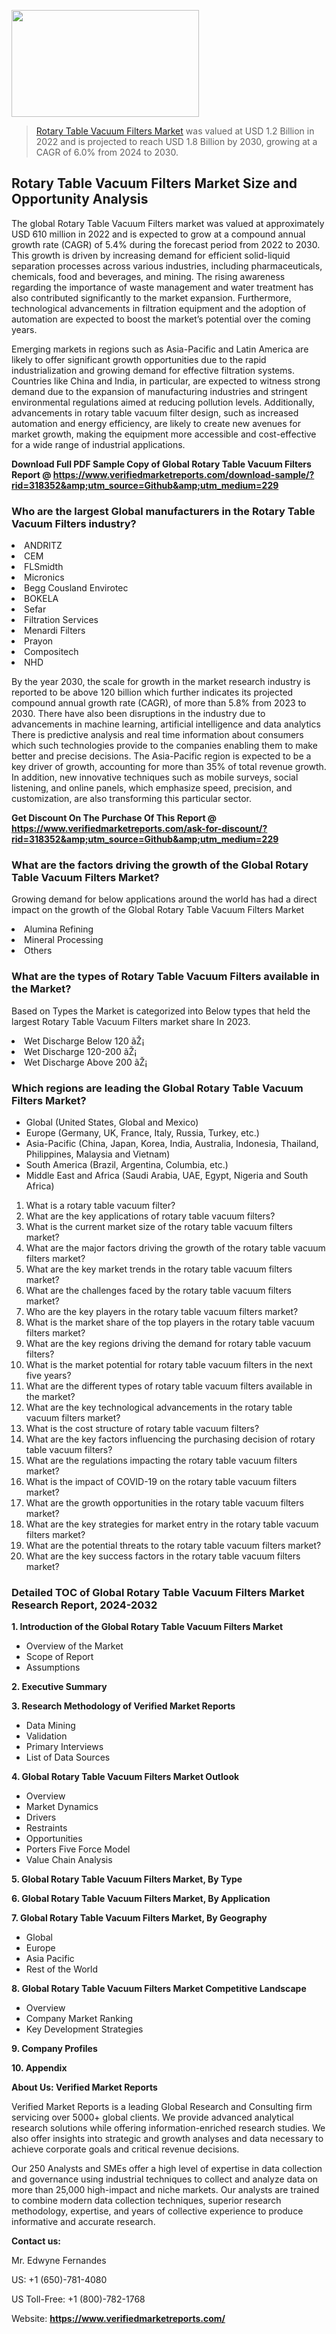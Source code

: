<img src="https://ffe5etoiles.com/wp-content/uploads/2024/12/MST1-300x171.png" alt="" width="300" height="171" class="alignnone size-medium wp-image-20088" /><blockquote><p><p><a href="https://www.verifiedmarketreports.com/download-sample/?rid=318352&utm_source=Github&utm_medium=229" target="_blank">Rotary Table Vacuum Filters Market</a> was valued at USD 1.2 Billion in 2022 and is projected to reach USD 1.8 Billion by 2030, growing at a CAGR of 6.0% from 2024 to 2030.</p></blockquote><p><h2>Rotary Table Vacuum Filters Market Size and Opportunity Analysis</h2><p>The global Rotary Table Vacuum Filters market was valued at approximately USD 610 million in 2022 and is expected to grow at a compound annual growth rate (CAGR) of 5.4% during the forecast period from 2022 to 2030. This growth is driven by increasing demand for efficient solid-liquid separation processes across various industries, including pharmaceuticals, chemicals, food and beverages, and mining. The rising awareness regarding the importance of waste management and water treatment has also contributed significantly to the market expansion. Furthermore, technological advancements in filtration equipment and the adoption of automation are expected to boost the market’s potential over the coming years.</p><p>Emerging markets in regions such as Asia-Pacific and Latin America are likely to offer significant growth opportunities due to the rapid industrialization and growing demand for effective filtration systems. Countries like China and India, in particular, are expected to witness strong demand due to the expansion of manufacturing industries and stringent environmental regulations aimed at reducing pollution levels. Additionally, advancements in rotary table vacuum filter design, such as increased automation and energy efficiency, are likely to create new avenues for market growth, making the equipment more accessible and cost-effective for a wide range of industrial applications.</p></p><p class=""><strong>Download Full PDF Sample Copy of Global Rotary Table Vacuum Filters Report @ <a href="https://www.verifiedmarketreports.com/download-sample/?rid=318352&amp;utm_source=Github&amp;utm_medium=229" target="_blank">https://www.verifiedmarketreports.com/download-sample/?rid=318352&amp;utm_source=Github&amp;utm_medium=229</a></strong></p><h3 id="" class="">Who are the largest Global manufacturers in the Rotary Table Vacuum Filters industry?</h3><p><li>ANDRITZ</li><li> CEM</li><li> FLSmidth</li><li> Micronics</li><li> Begg Cousland Envirotec</li><li> BOKELA</li><li> Sefar</li><li> Filtration Services</li><li> Menardi Filters</li><li> Prayon</li><li> Compositech</li><li> NHD</li></p><div class=""><div class="" dir="" data-message-author-role="" data-message-id="" data-message-model-slug=""><div class=""><div class=""><div class=""><div class="" dir="" data-message-author-role="" data-message-id="" data-message-model-slug=""><div class=""><div class=""><p>By the year 2030, the scale for growth in the market research industry is reported to be above 120 billion which further indicates its projected compound annual growth rate (CAGR), of more than 5.8% from 2023 to 2030. There have also been disruptions in the industry due to advancements in machine learning, artificial intelligence and data analytics There is predictive analysis and real time information about consumers which such technologies provide to the companies enabling them to make better and precise decisions. The Asia-Pacific region is expected to be a key driver of growth, accounting for more than 35% of total revenue growth. In addition, new innovative techniques such as mobile surveys, social listening, and online panels, which emphasize speed, precision, and customization, are also transforming this particular sector.</p><p><strong>Get Discount On The Purchase Of This Report @&nbsp; <a href="https://www.verifiedmarketreports.com/ask-for-discount/?rid=318352&amp;utm_source=Github&amp;utm_medium=229" target="_blank">https://www.verifiedmarketreports.com/ask-for-discount/?rid=318352&amp;utm_source=Github&amp;utm_medium=229</a></strong></p></div></div></div></div></div></div></div></div><h3 id="" class="">What are the factors driving the growth of the Global Rotary Table Vacuum Filters Market?</h3><p id="" class="">Growing demand for below applications around the world has had a direct impact on the growth of the Global Rotary Table Vacuum Filters Market</p><p id="" class=""><li>Alumina Refining</li><li> Mineral Processing</li><li> Others</li></p><h3 id="" class="">What are the types of Rotary Table Vacuum Filters available in the Market?</h3><p id="" class="">Based on Types the Market is categorized into Below types that held the largest Rotary Table Vacuum Filters market share In 2023.</p><p id="" class=""><li>Wet Discharge Below 120 ãŽ¡</li><li> Wet Discharge 120-200 ãŽ¡</li><li> Wet Discharge Above 200 ãŽ¡</li></p><h3 id="" class="">Which regions are leading the Global Rotary Table Vacuum Filters Market?</h3><ul><li>Global (United States, Global and Mexico)</li><li>Europe (Germany, UK, France, Italy, Russia, Turkey, etc.)</li><li>Asia-Pacific (China, Japan, Korea, India, Australia, Indonesia, Thailand, Philippines, Malaysia and Vietnam)</li><li>South America (Brazil, Argentina, Columbia, etc.)</li><li>Middle East and Africa (Saudi Arabia, UAE, Egypt, Nigeria and South Africa)</li></ul><p><ol>  <li>What is a rotary table vacuum filter?</li>  <li>What are the key applications of rotary table vacuum filters?</li>  <li>What is the current market size of the rotary table vacuum filters market?</li>  <li>What are the major factors driving the growth of the rotary table vacuum filters market?</li>  <li>What are the key market trends in the rotary table vacuum filters market?</li>  <li>What are the challenges faced by the rotary table vacuum filters market?</li>  <li>Who are the key players in the rotary table vacuum filters market?</li>  <li>What is the market share of the top players in the rotary table vacuum filters market?</li>  <li>What are the key regions driving the demand for rotary table vacuum filters?</li>  <li>What is the market potential for rotary table vacuum filters in the next five years?</li>  <li>What are the different types of rotary table vacuum filters available in the market?</li>  <li>What are the key technological advancements in the rotary table vacuum filters market?</li>  <li>What is the cost structure of rotary table vacuum filters?</li>  <li>What are the key factors influencing the purchasing decision of rotary table vacuum filters?</li>  <li>What are the regulations impacting the rotary table vacuum filters market?</li>  <li>What is the impact of COVID-19 on the rotary table vacuum filters market?</li>  <li>What are the growth opportunities in the rotary table vacuum filters market?</li>  <li>What are the key strategies for market entry in the rotary table vacuum filters market?</li>  <li>What are the potential threats to the rotary table vacuum filters market?</li>  <li>What are the key success factors in the rotary table vacuum filters market?</li></ol></p><h3 id="" class="">Detailed TOC of Global Rotary Table Vacuum Filters Market Research Report, 2024-2032</h3><p id="" class=""><strong>1. Introduction of the Global Rotary Table Vacuum Filters Market</strong></p><ul><li>Overview of the Market</li><li>Scope of Report</li><li>Assumptions</li></ul><p id="" class=""><strong>2. Executive Summary</strong></p><p id="" class=""><strong>3. Research Methodology of&nbsp;Verified Market Reports</strong></p><ul><li>Data Mining</li><li>Validation</li><li>Primary Interviews</li><li>List of Data Sources</li></ul><p id="" class=""><strong>4. Global Rotary Table Vacuum Filters Market Outlook</strong></p><ul><li>Overview</li><li>Market Dynamics</li><li>Drivers</li><li>Restraints</li><li>Opportunities</li><li>Porters Five Force Model</li><li>Value Chain Analysis</li></ul><p id="" class=""><strong>5. Global Rotary Table Vacuum Filters Market, By&nbsp;Type</strong></p><p id="" class=""><strong>6. Global Rotary Table Vacuum Filters Market, By Application</strong></p><p id="" class=""><strong>7. Global Rotary Table Vacuum Filters Market, By Geography</strong></p><ul><li>Global</li><li>Europe</li><li>Asia Pacific</li><li>Rest of the World</li></ul><p id="" class=""><strong>8. Global Rotary Table Vacuum Filters Market Competitive Landscape</strong></p><ul><li>Overview</li><li>Company Market Ranking</li><li>Key Development Strategies</li></ul><p id="" class=""><strong>9. Company Profiles</strong></p><p id="" class=""><strong>10. Appendix</strong></p><p id="" class=""><strong>About Us: Verified Market Reports</strong></p><p id="" class="">Verified Market Reports is a leading Global Research and Consulting firm servicing over 5000+ global clients. We provide advanced analytical research solutions while offering information-enriched research studies. We also offer insights into strategic and growth analyses and data necessary to achieve corporate goals and critical revenue decisions.</p><p id="" class="">Our 250 Analysts and SMEs offer a high level of expertise in data collection and governance using industrial techniques to collect and analyze data on more than 25,000 high-impact and niche markets. Our analysts are trained to combine modern data collection techniques, superior research methodology, expertise, and years of collective experience to produce informative and accurate research.</p><p id="" class=""><strong>Contact us:</strong></p><p id="" class="">Mr. Edwyne Fernandes</p><p id="" class="">US: +1 (650)-781-4080</p><p id="" class="">US Toll-Free: +1 (800)-782-1768</p><p id="" class="">Website: <a target="" data-test-app-aware-link=""><strong>https://www.verifiedmarketreports.com/</strong></a></p>
